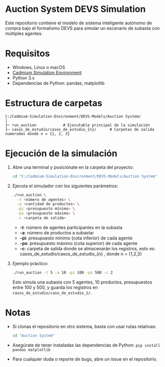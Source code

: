 # Auction System DEVS Simulation

Este repositorio contiene el modelo de sistema inteligente autónomo de compra bajo el formalismo DEVS para simular un escenario de subasta con múltiples agentes.

# Requisitos

* Windows, Linux o macOS
* [Cadmium Simulation Environment](https://cadmiumframework.org)
* Python 3.x
* Dependencias de Python: pandas, matplotlib

# Estructura de carpetas

```
C:/Cadmium-Simulation-Environment/DEVS-Models/Auction System/
│
├─ run_auction            # Ejecutable principal de la simulación
├─ casos_de_estudio/casos_de_estudio_{n}/      # Carpetas de salida numeradas donde n = {1, 2, 3}

```

# Ejecución de la simulación

1. Abre una terminal y posiciónate en la carpeta del proyecto:

   ```bash
   cd "C:/Cadmium-Simulation-Environment/DEVS-Models/Auction System"
   ```

2. Ejecuta el simulador con los siguientes parámetros:

   ```bash
   ./run_auction \
     -t <número de agentes> \
     -a <cantidad de productos> \
     -pi <presupuesto mínimo> \
     -ps <presupuesto máximo> \
     -c <carpeta de salida>
   ```

   * **-t**: número de agentes participantes en la subasta
   * **-a**: número de productos a subastar
   * **-pi**: presupuesto mínimo (cota inferior) de cada agente
   * **-ps**: presupuesto máximo (cota superior) de cada agente
   * **-c**: carpeta de salida donde se almacenarán los registros, esto es: casos_de_estudio/casos_de_estudio_{n} , donde n = {1,2,3}

3. Ejemplo práctico:

   ```bash
   ./run_auction -t 5 -a 10 -pi 100 -ps 500 -c 2
   ```

   Esto simula una subasta con 5 agentes, 10 productos, presupuestos entre 100 y 500, y guarda los registros en `casos_de_estudio/caso_de_estudio_2/`.


# Notas

* Si clonas el repositorio en otro sistema, basta con usar rutas relativas:

  ```bash
  cd "Auction System"
  ```
* Asegúrate de tener instaladas las dependencias de Python: `pip install pandas matplotlib`
* Para cualquier duda o reporte de bugs, abre un issue en el repositorio.
